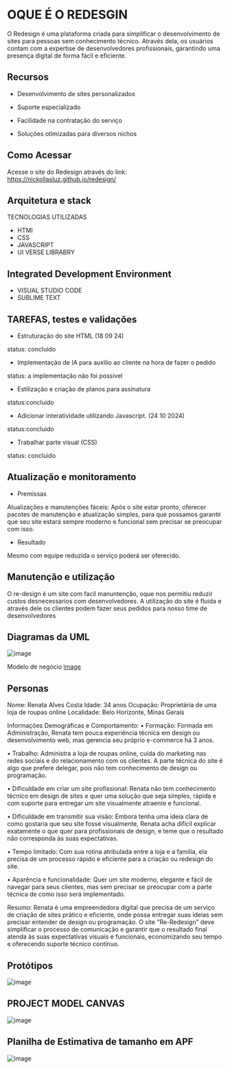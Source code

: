 
# OQUE É O REDESGIN

O Redesign é uma plataforma criada para simplificar o desenvolvimento de sites para pessoas sem conhecimento técnico. Através dela, os usuários contam com a expertise de desenvolvedores profissionais, garantindo uma presença digital de forma fácil e eficiente.

## Recursos

 - Desenvolvimento de sites personalizados

 - Suporte especializado

 - Facilidade na contratação do serviço

 - Soluções otimizadas para diversos nichos

## Como Acessar

Acesse o site do Redesign através do link: https://nickollasluz.github.io/redesign/


## Arquitetura e stack

TECNOLOGIAS UTILIZADAS

- HTMl
- CSS
- JAVASCRIPT 
- UI VERSE LIBRABRY 



## Integrated Development Environment

- VISUAL STUDIO CODE
- SUBLIME TEXT


## TAREFAS, testes e validações

- Estruturação do site HTML (18 09 24)
  
status: concluido

- Implementação de IA para auxilio ao cliente na hora de fazer o pedido
  
status: a implementação não foi possivel 

- Estilização e criação de planos para assinatura
  
status:concluido

- Adicionar interatividade utilizando Javascript. (24 10 2024)
  
status:concluido

- Trabalhar parte visual (CSS)
  
status: concluido




## Atualização e monitoramento


- Premissas

Atualizações e manutenções fáceis: Após o site estar pronto, oferecer
pacotes de manutenção e atualização simples, para que possamos
garantir que seu site estará sempre moderno e funcional sem precisar
se preocupar com isso.

- Resultado


Mesmo com equipe reduzida o serviço poderá ser oferecido.




## Manutenção e utilização

O re-design é um site com facil manuntenção, oque nos permitiu reduzir custos desnecessarios com desenvolvedores. A utilização do site é fluida e através dele os clientes podem fazer seus pedidos para nosso time de desenvolvedores



## Diagramas da UML

![image](https://github.com/user-attachments/assets/c20a530c-4da5-4e13-85ea-16a293e68202)


Modelo de negócio
[image](https://github.com/user-attachments/assets/2eb635bf-e7c1-4a0b-8dfe-71ac2e7a8b6e)


## Personas 




Nome: Renata Alves Costa
Idade: 34 anos
Ocupação: Proprietária de uma loja de roupas online
Localidade: Belo Horizonte, Minas Gerais



Informações Demográficas e Comportamento:
• Formação: Formada em Administração, Renata tem pouca experiência
técnica em design ou desenvolvimento web, mas gerencia seu próprio
e-commerce há 3 anos.

• Trabalho: Administra a loja de roupas online, cuida do marketing nas
redes sociais e do relacionamento com os clientes. A parte técnica do
site é algo que prefere delegar, pois não tem conhecimento de design
ou programação.

• Dificuldade em criar um site profissional: Renata não tem
conhecimento técnico em design de sites e quer uma solução que seja
simples, rápida e com suporte para entregar um site visualmente
atraente e funcional.

• Dificuldade em transmitir sua visão: Embora tenha uma ideia clara de
como gostaria que seu site fosse visualmente, Renata acha difícil
explicar exatamente o que quer para profissionais de design, e teme
que o resultado não corresponda às suas expectativas.

• Tempo limitado: Com sua rotina atribulada entre a loja e a família, ela
precisa de um processo rápido e eficiente para a criação ou redesign do
site.

• Aparência e funcionalidade: Quer um site moderno, elegante e fácil de
navegar para seus clientes, mas sem precisar se preocupar com a parte
técnica de como isso será implementado.


Resumo:
Renata é uma empreendedora digital que precisa de um serviço de criação de
sites prático e eficiente, onde possa entregar suas ideias sem precisar
entender de design ou programação. O site "Re-Redesign" deve simplificar o
processo de comunicação e garantir que o resultado final atenda às suas
expectativas visuais e funcionais, economizando seu tempo e oferecendo
suporte técnico contínuo.


## Protótipos 

![image](https://github.com/user-attachments/assets/1c58a840-efd6-4eae-8c3b-0794dbf26aa7)



## PROJECT MODEL CANVAS
![image](https://github.com/user-attachments/assets/384ec7d0-8929-44de-9e0f-6234581b40f5)


## Planilha de Estimativa de tamanho em APF

![image](https://github.com/user-attachments/assets/961e6de2-3b43-4ab9-9ee2-adf923bb1055)


 
